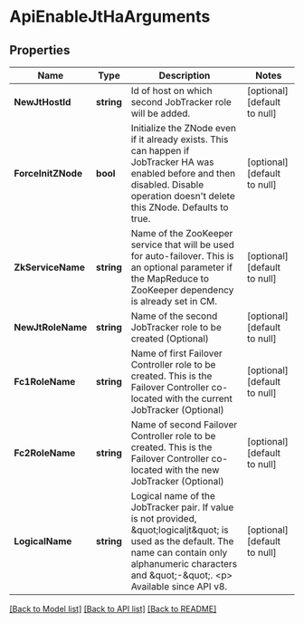 # ApiEnableJtHaArguments

## Properties
Name | Type | Description | Notes
------------ | ------------- | ------------- | -------------
**NewJtHostId** | **string** | Id of host on which second JobTracker role will be added. | [optional] [default to null]
**ForceInitZNode** | **bool** | Initialize the ZNode even if it already exists. This can happen if JobTracker HA was enabled before and then disabled. Disable operation doesn&#39;t delete this ZNode. Defaults to true. | [optional] [default to null]
**ZkServiceName** | **string** | Name of the ZooKeeper service that will be used for auto-failover. This is an optional parameter if the MapReduce to ZooKeeper dependency is already set in CM. | [optional] [default to null]
**NewJtRoleName** | **string** | Name of the second JobTracker role to be created (Optional) | [optional] [default to null]
**Fc1RoleName** | **string** | Name of first Failover Controller role to be created. This is the Failover Controller co-located with the current JobTracker (Optional) | [optional] [default to null]
**Fc2RoleName** | **string** | Name of second Failover Controller role to be created. This is the Failover Controller co-located with the new JobTracker (Optional) | [optional] [default to null]
**LogicalName** | **string** | Logical name of the JobTracker pair. If value is not provided, \&quot;logicaljt\&quot; is used as the default. The name can contain only alphanumeric characters and \&quot;-\&quot;. &lt;p&gt; Available since API v8. | [optional] [default to null]

[[Back to Model list]](../README.md#documentation-for-models) [[Back to API list]](../README.md#documentation-for-api-endpoints) [[Back to README]](../README.md)


